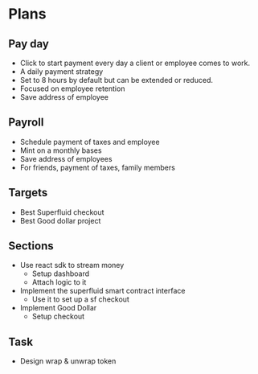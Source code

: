 # Plans

## Pay day

- Click to start payment every day a client or employee comes to work.
- A daily payment strategy
- Set to 8 hours by default but can be extended or reduced.
- Focused on employee retention
- Save address of employee

## Payroll

- Schedule payment of taxes and employee
- Mint on a monthly bases
- Save address of employees
- For friends, payment of taxes, family members

## Targets

- Best Superfluid checkout
- Best Good dollar project

## Sections

- Use react sdk to stream money
  - Setup dashboard
  - Attach logic to it
- Implement the superfluid smart contract interface
  - Use it to set up a sf checkout
- Implement Good Dollar
  - Setup checkout

## Task
- Design wrap & unwrap token
 